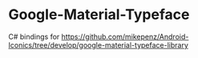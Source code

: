 # Google-Material-Typeface
C# bindings for https://github.com/mikepenz/Android-Iconics/tree/develop/google-material-typeface-library
